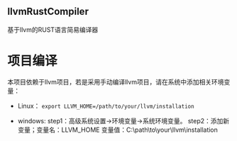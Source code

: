 ## llvmRustCompiler

基于llvm的RUST语言简易编译器

# 项目编译
本项目依赖于llvm项目，若是采用手动编译llvm项目，请在系统中添加相关环境变量：

* Linux：
`export LLVM_HOME=/path/to/your/llvm/installation`


* windows:
step1：高级系统设置->环境变量->系统环境变量。
step2：添加新变量；变量名：LLVM_HOME 变量值：C:\path\to\your\llvm\installation
